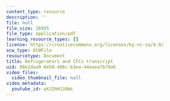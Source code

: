 ```yaml
---
content_type: resource
description: ''
file: null
file_size: 26955
file_type: application/pdf
learning_resource_types: []
license: https://creativecommons.org/licenses/by-nc-sa/4.0/
ocw_type: OCWFile
resourcetype: Document
title: Refrigerators and CFCs transcript
uid: 00e1daa9-8e50-486c-b3ea-44eaea7b79a6
video_files:
  video_thumbnail_file: null
video_metadata:
  youtube_id: wX32hH138Ws
---
```

